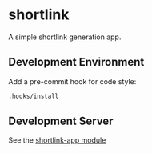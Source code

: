 # shortlink

A simple shortlink generation app.


## Development Environment

Add a pre-commit hook for code style:

```bash
.hooks/install
```

## Development Server

See the [shortlink-app module](shortlink-app/README.md)